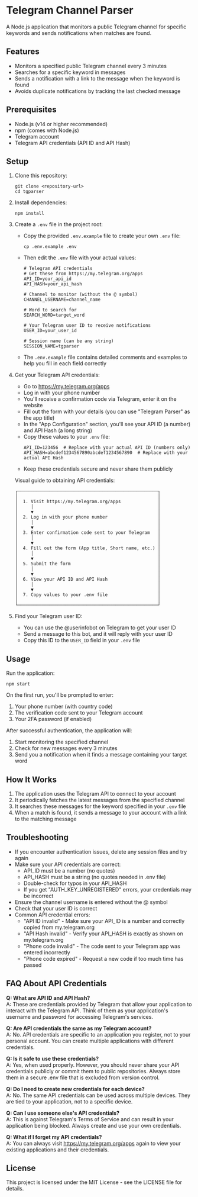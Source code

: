 # Telegram Channel Parser

A Node.js application that monitors a public Telegram channel for specific keywords and sends notifications when matches are found.

## Features

- Monitors a specified public Telegram channel every 3 minutes
- Searches for a specific keyword in messages
- Sends a notification with a link to the message when the keyword is found
- Avoids duplicate notifications by tracking the last checked message

## Prerequisites

- Node.js (v14 or higher recommended)
- npm (comes with Node.js)
- Telegram account
- Telegram API credentials (API ID and API Hash)

## Setup

1. Clone this repository:
   ```
   git clone <repository-url>
   cd tgparser
   ```

2. Install dependencies:
   ```
   npm install
   ```

3. Create a `.env` file in the project root:
   - Copy the provided `.env.example` file to create your own `.env` file:
     ```
     cp .env.example .env
     ```
   - Then edit the `.env` file with your actual values:
     ```
     # Telegram API credentials
     # Get these from https://my.telegram.org/apps
     API_ID=your_api_id
     API_HASH=your_api_hash

     # Channel to monitor (without the @ symbol)
     CHANNEL_USERNAME=channel_name

     # Word to search for
     SEARCH_WORD=target_word

     # Your Telegram user ID to receive notifications
     USER_ID=your_user_id

     # Session name (can be any string)
     SESSION_NAME=tgparser
     ```
   - The `.env.example` file contains detailed comments and examples to help you fill in each field correctly

4. Get your Telegram API credentials:
   - Go to https://my.telegram.org/apps
   - Log in with your phone number
   - You'll receive a confirmation code via Telegram, enter it on the website
   - Fill out the form with your details (you can use "Telegram Parser" as the app title)
   - In the "App Configuration" section, you'll see your API ID (a number) and API Hash (a long string)
   - Copy these values to your `.env` file:
     ```
     API_ID=123456  # Replace with your actual API ID (numbers only)
     API_HASH=abcdef1234567890abcdef1234567890  # Replace with your actual API Hash
     ```
   - Keep these credentials secure and never share them publicly

   Visual guide to obtaining API credentials:
   ```
   ┌─────────────────────────────────────────────────────┐
   │                                                     │
   │  1. Visit https://my.telegram.org/apps              │
   │     │                                               │
   │     ▼                                               │
   │  2. Log in with your phone number                   │
   │     │                                               │
   │     ▼                                               │
   │  3. Enter confirmation code sent to your Telegram   │
   │     │                                               │
   │     ▼                                               │
   │  4. Fill out the form (App title, Short name, etc.) │
   │     │                                               │
   │     ▼                                               │
   │  5. Submit the form                                 │
   │     │                                               │
   │     ▼                                               │
   │  6. View your API ID and API Hash                   │
   │     │                                               │
   │     ▼                                               │
   │  7. Copy values to your .env file                   │
   │                                                     │
   └─────────────────────────────────────────────────────┘
   ```

5. Find your Telegram user ID:
   - You can use the @userinfobot on Telegram to get your user ID
   - Send a message to this bot, and it will reply with your user ID
   - Copy this ID to the `USER_ID` field in your `.env` file

## Usage

Run the application:

```
npm start
```

On the first run, you'll be prompted to enter:
1. Your phone number (with country code)
2. The verification code sent to your Telegram account
3. Your 2FA password (if enabled)

After successful authentication, the application will:
1. Start monitoring the specified channel
2. Check for new messages every 3 minutes
3. Send you a notification when it finds a message containing your target word

## How It Works

1. The application uses the Telegram API to connect to your account
2. It periodically fetches the latest messages from the specified channel
3. It searches these messages for the keyword specified in your `.env` file
4. When a match is found, it sends a message to your account with a link to the matching message

## Troubleshooting

- If you encounter authentication issues, delete any session files and try again
- Make sure your API credentials are correct:
  - API_ID must be a number (no quotes)
  - API_HASH must be a string (no quotes needed in .env file)
  - Double-check for typos in your API_HASH
  - If you get "AUTH_KEY_UNREGISTERED" errors, your credentials may be incorrect
- Ensure the channel username is entered without the @ symbol
- Check that your user ID is correct
- Common API credential errors:
  - "API ID invalid" - Make sure your API_ID is a number and correctly copied from my.telegram.org
  - "API Hash invalid" - Verify your API_HASH is exactly as shown on my.telegram.org
  - "Phone code invalid" - The code sent to your Telegram app was entered incorrectly
  - "Phone code expired" - Request a new code if too much time has passed

## FAQ About API Credentials

**Q: What are API ID and API Hash?**  
A: These are credentials provided by Telegram that allow your application to interact with the Telegram API. Think of them as your application's username and password for accessing Telegram's services.

**Q: Are API credentials the same as my Telegram account?**  
A: No. API credentials are specific to an application you register, not to your personal account. You can create multiple applications with different credentials.

**Q: Is it safe to use these credentials?**  
A: Yes, when used properly. However, you should never share your API credentials publicly or commit them to public repositories. Always store them in a secure .env file that is excluded from version control.

**Q: Do I need to create new credentials for each device?**  
A: No. The same API credentials can be used across multiple devices. They are tied to your application, not to a specific device.

**Q: Can I use someone else's API credentials?**  
A: This is against Telegram's Terms of Service and can result in your application being blocked. Always create and use your own credentials.

**Q: What if I forget my API credentials?**  
A: You can always visit https://my.telegram.org/apps again to view your existing applications and their credentials.

## License

This project is licensed under the MIT License - see the LICENSE file for details.
